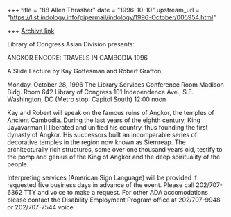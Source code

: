+++
title = "88 Allen Thrasher"
date = "1996-10-10"
upstream_url = "https://list.indology.info/pipermail/indology/1996-October/005954.html"

+++
[Archive link](https://list.indology.info/pipermail/indology/1996-October/005954.html)

Library of Congress Asian Division presents:

ANGKOR ENCORE:
TRAVELS IN CAMBODIA 1996

A Slide Lecture
by 
Kay Gottesman and Robert Grafton

Monday, October 28, 1996
The Library Services Conference Room
Madison Bldg. Room 642
Library of Congress
101 Independence Ave., S.E.
Washington, DC
(Metro stop: Capitol South)
12:00 noon

Kay and Robert will speak on the famous ruins of Angkor, the temples of
Ancient Cambodia.  During the last years of the eighth century, King
Jayavarman II liberated and unified his country, thus founding the first
dynasty of Angkor.  His successors built an incomparable series of
decorative temples in the region now known as Siemreap.  The
architecturally rich structures, some over one thousand years old, testify
to the pomp and genius of the King of Angkor and the deep spirituality of
the people. 





Interpreting services (American Sign Language) will be provided if
requested five business days in advance of the event.  Please call
202/707-6362 TTY and voice to make a request.  For other ADA accomodations
please contact the Disability Employment Program office at 202/707-9948 or
202/707-7544 voice. 





